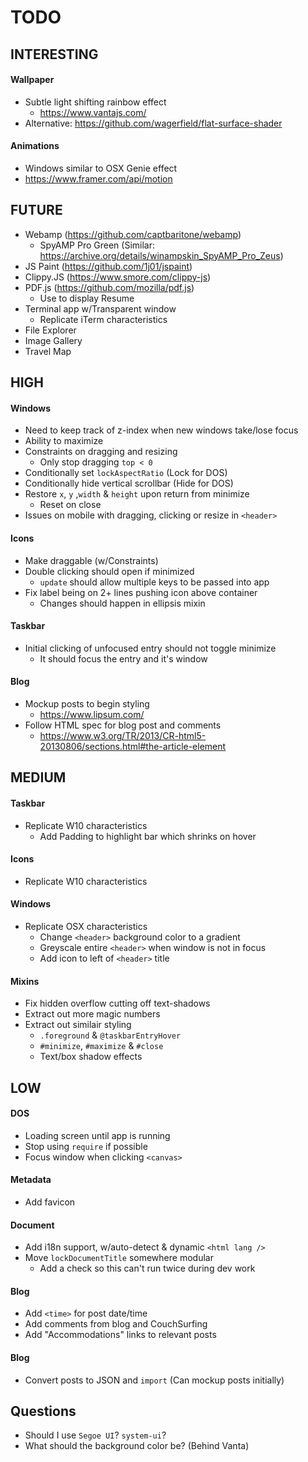 # TODO

## INTERESTING

#### Wallpaper

- Subtle light shifting rainbow effect
  - https://www.vantajs.com/
- Alternative: https://github.com/wagerfield/flat-surface-shader

#### Animations

- Windows similar to OSX Genie effect
- https://www.framer.com/api/motion

## FUTURE

- Webamp (https://github.com/captbaritone/webamp)
  - SpyAMP Pro Green (Similar: https://archive.org/details/winampskin_SpyAMP_Pro_Zeus)
- JS Paint (https://github.com/1j01/jspaint)
- Clippy.JS (https://www.smore.com/clippy-js)
- PDF.js (https://github.com/mozilla/pdf.js)
  - Use to display Resume
- Terminal app w/Transparent window
  - Replicate iTerm characteristics
- File Explorer
- Image Gallery
- Travel Map

## HIGH

#### Windows

- Need to keep track of z-index when new windows take/lose focus
- Ability to maximize
- Constraints on dragging and resizing
  - Only stop dragging `top < 0`
- Conditionally set `lockAspectRatio` (Lock for DOS)
- Conditionally hide vertical scrollbar (Hide for DOS)
- Restore `x`, `y` ,`width` & `height` upon return from minimize
  - Reset on close
- Issues on mobile with dragging, clicking or resize in `<header>`

#### Icons

- Make draggable (w/Constraints)
- Double clicking should open if minimized
  - `update` should allow multiple keys to be passed into app
- Fix label being on 2+ lines pushing icon above container
  - Changes should happen in ellipsis mixin

#### Taskbar

- Initial clicking of unfocused entry should not toggle minimize
  - It should focus the entry and it's window

#### Blog

- Mockup posts to begin styling
  - https://www.lipsum.com/
- Follow HTML spec for blog post and comments
  - https://www.w3.org/TR/2013/CR-html5-20130806/sections.html#the-article-element

## MEDIUM

#### Taskbar

- Replicate W10 characteristics
  - Add Padding to highlight bar which shrinks on hover

#### Icons

- Replicate W10 characteristics

#### Windows

- Replicate OSX characteristics
  - Change `<header>` background color to a gradient
  - Greyscale entire `<header>` when window is not in focus
  - Add icon to left of `<header>` title

#### Mixins

- Fix hidden overflow cutting off text-shadows
- Extract out more magic numbers
- Extract out similair styling
  - `.foreground` & `@taskbarEntryHover`
  - `#minimize`, `#maximize` & `#close`
  - Text/box shadow effects

## LOW

#### DOS

- Loading screen until app is running
- Stop using `require` if possible
- Focus window when clicking `<canvas>`

#### Metadata

- Add favicon

#### Document

- Add i18n support, w/auto-detect & dynamic `<html lang />`
- Move `lockDocumentTitle` somewhere modular
  - Add a check so this can't run twice during dev work

#### Blog

- Add `<time>` for post date/time
- Add comments from blog and CouchSurfing
- Add "Accommodations" links to relevant posts

#### Blog

- Convert posts to JSON and `import` (Can mockup posts initially)

## Questions

- Should I use `Segoe UI`? `system-ui`?
- What should the background color be? (Behind Vanta)
